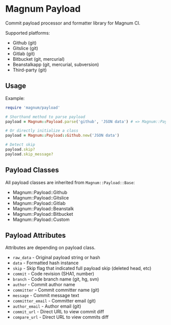 # Magnum Payload

Commit payload processor and formatter library for Magnum CI.

Supported platforms:

- Github (git)
- Gitslice (git)
- Gitlab (git)
- Bitbucket (git, mercurial)
- Beanstalkapp (git, mercurial, subversion)
- Third-party (git)

## Usage

Example:

```ruby
require 'magnum/payload'

# Shorthand method to parse payload
payload = Magnum::Payload.parse('github', 'JSON data') # => Magnum::Payload::Github

# Or directly initialize a class
payload = Magnum::Payload::Github.new('JSON data')

# Detect skip
payload.skip?
payload.skip_message?
```

## Payload Classes

All payload classes are inherited from `Magnum::Payload::Base`:

- Magnum::Payload::Github
- Magnum::Payload::Gitslice
- Magnum::Payload::Gitlab
- Magnum::Payload::Beanstalk
- Magnum::Payload::Bitbucket
- Magnum::Payload::Custom

## Payload Attributes

Attributes are depending on payload class.

- `raw_data`        - Original payload string or hash
- `data`            - Formatted hash instance
- `skip`            - Skip flag that indicated full payload skip (deleted head, etc)
- `commit`          - Code revision (SHA1, number)
- `branch`          - Code branch name (git, hg, svn)
- `author`          - Commit author name
- `committer`       - Commit committer name (git)
- `message`         - Commit message text
- `committer_email` - Committer email (git)
- `author_email`    - Author email (git)
- `commit_url`      - Direct URL to view commit diff
- `compare_url`     - Direct URL to view commits diff